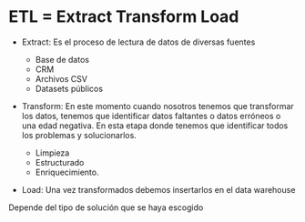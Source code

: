# ETL = Extract Transform Load

* Extract: Es el proceso de lectura de datos de diversas fuentes

    * Base de datos
    * CRM
    * Archivos CSV
    * Datasets públicos

* Transform: En este momento cuando nosotros tenemos que transformar los datos, tenemos que identificar datos faltantes o datos erróneos o una edad negativa. En esta etapa donde tenemos que identificar todos los problemas y solucionarlos.

    * Limpieza
    * Estructurado
    * Enriquecimiento.

* Load: Una vez transformados debemos insertarlos en el data warehouse

Depende del tipo de solución que se haya escogido